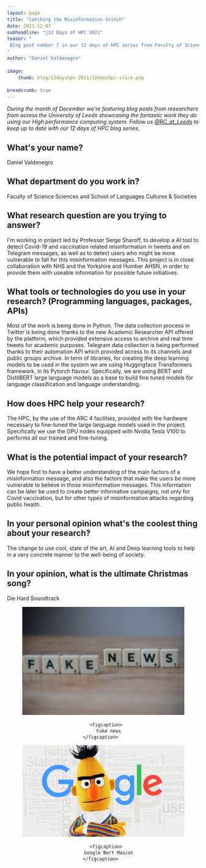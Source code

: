 ```yaml
---
layout: page
title: "Catching the Misinformation Grinch"
date: 2021-12-07
subheadline: "🎄12 Days of HPC 2021"
teaser: "
 Blog post number 7 in our 12 days of HPC series from Faculty of Science Sciences and School of Languages Cultures & Societies!
"
author: "Daniel Valdenegro"

image:
    thumb: blog/12dayshpc-2021/12dayshpc-slice.png

breadcrumb: true
---
```


_During the month of December we're featuring blog posts from researchers from across the University of Leeds showcasing the fantastic work they do using our High performance computing system. Follow us [@RC_at_Leeds](https://twitter.com/RC_at_leeds) to keep up to date with our 12 days of HPC blog series._

## What's your name?

Daniel Valdenegro

## What department do you work in?

Faculty of Science Sciences and School of Languages Cultures & Societies

## What research question are you trying to answer?

I'm working in project led by Professor Serge Sharoff, to develop a AI tool to detect Covid-19 and vaccination related misinformation in tweets and on Telegram messages, as well as to detect users who might be more vulnerable to fall for this misinformation messages. This project is in close collaboration with NHS and the Yorkshire and Humber AHSN, in order to provide them with useable information for possible future initiatives.

## What tools or technologies do you use in your research? (Programming languages, packages, APIs)

Most of the work is being done in Python. The data collection process in Twitter is being done thanks to the new Academic Researcher API offered by the platform, which provided extensive access to archive and real time tweets for academic purposes. Telegram data collection is being performed thanks to their automation API which provided access to its channels and public groups archive.
In term of libraries, for creating the deep learning models to be used in the system we are using Huggingface Transformers framework, in its Pytorch flavour. Specifically, we are using BERT and DistilBERT large language models as a base to build fine tuned models for language classification and language understanding.

## How does HPC help your research?

The HPC, by the use of the ARC 4 facilities, provided with the hardware necessary to fine-tuned the large language models used in the project. Specifically we use the GPU nodes equipped with Nvidia Tesla V100 to performs all our trained and fine-tuning.

## What is the potential impact of your research?

We hope first to have a better understanding of the main factors of a misinformation message, and also the factors that make the users be more vulnerable to believe in those misinformation messages. This information can be later be used to create better informative campaigns, not only for Covid vaccination, but for other types of misinformation attacks regarding public health.

## In your personal opinion what's the coolest thing about your research?

The change to use cool, state of the art, AI and Deep learning tools to help in a very concrete manner to the well-being of society.



## In your opinion, what is the ultimate Christmas song?

Die Hard Soundtrack






  


<figure>
<div class='column' style="text-align:center;">


  <div class='row'>
    <img src="/images/blog/12dayshpc-2021/pexels-joshua-miranda-3989901_Daniel_Valdenegro_Ib.jpg"
    alt="" />
    
      
      <figcaption>
        Fake news
      </figcaption>    
    
  </div>


  <div class='row'>
    <img src="/images/blog/12dayshpc-2021/bert-google-896x504_Daniel_Valdenegro_Ib.png"
    alt="" />
    
      
      <figcaption>
        Google Bert Mascot
      </figcaption>    
    
  </div>

</div>

</figure>

